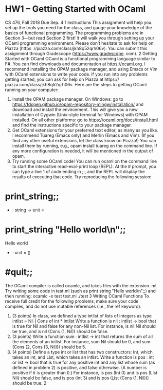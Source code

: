 # HW1 – Getting Started with OCaml
CS 476, Fall 2018
Due Sep. 4
1 Instructions
This assignment will help you set up the tools you need for the class, and gauge your
knowledge of the basics of functional programming. The programming problems are in
Section 3—but read Section 2 first! It will walk you through setting up your OCaml
programming environment. Please don’t hesitate to ask for help on Piazza (https:
//piazza.com/class/jkh8q52qrh06v).
You can submit this assignment through Gradescope (https://www.gradescope.
com).
2 Getting Started with OCaml
OCaml is a functional programming language similar to F#. You can find downloads
and documentation at https://ocaml.org. I recommend installing the OPAM package
manager, and using Emacs or Vim with OCaml extensions to write your code. If you
run into any problems getting started, you can ask for help on Piazza at https://
piazza.com/class/jkh8q52qrh06v. Here are the steps to getting OCaml running on
your computer:
1. Install the OPAM package manager.
On Windows: go to https://fdopen.github.io/opam-repository-mingw/installation/
and download and install the environment. This will give you a new installation
of Cygwin (Unix-style terminal for Windows) with OPAM installed.
On all other platforms: go to https://ocaml.org/docs/install.html and find
the instructions specific to your package manager.
2. Get OCaml extensions for your preferred text editor, as many as you like. I recommend Tuareg (Emacs only) and Merlin (Emacs and Vim). (If you find any other
useful extensions, let the class know on Piazza!) You can install them by running,
e.g., opam install tuareg on the command line. If any more configuration is
needed, it will be mentioned in the output of opam.
3. Try running some OCaml code! You can run ocaml on the command line to start
the interactive read-eval-print loop (REPL). At the # prompt, you can type a line
1
of code ending in ;;, and the REPL will display the results of executing that code.
Try reproducing the following session:
# print_string;;
- : string -> unit = <fun>
# print_string "Hello world\n";;
Hello world
- : unit = ()
# #quit;;
The OCaml compiler is called ocamlc, and takes files with the extension .ml. Try
writing some code in test.ml (such as print string "Hello world\n";;) and then
running:
ocamlc -o test test.ml
./test
3 Writing OCaml Functions
To receive full credit for the following problems, make sure your code compiles, and do
not use mutable references (i.e., the ref keyword).
1. (3 points) In class, we defined a type intlist of lists of integers as
type intlist = Nil | Cons of int * intlist
Write a function is nil : intlist -> bool that is true for Nil and false for
any non-Nil list. For instance, is nil Nil should be true, and is nil (Cons
(1, Nil)) should be false.
2. (3 points) Write a function sum : intlist -> int that returns the sum of all the
elements of an intlist. For instance, sum Nil should be 0, and sum (Cons (2,
Cons (3, Nil))) should be 5.
3. (4 points) Define a type int or list that has two constructors: Int, which
takes an int, and List, which takes an intlist. Write a function is pos :
int or list -> bool that is true for any positive int and any list whose sum (as
defined in problem 2) is positive, and false otherwise. (A number is positive if it
is greater than 0.) For instance, is pos (Int 0) and is pos (List Nil) should
be false, and is pos (Int 3) and is pos (List (Cons (1, Nil))) should be
true.
2
